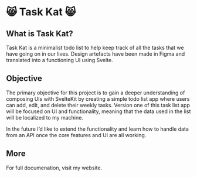 # 😸 Task Kat 😸

## What is Task Kat?

Task Kat is a minimalist todo list to help keep track of all the tasks that we have going on in our lives. Design artefacts have been made in Figma and translated into a functioning UI using Svelte. 

## Objective

The primary objective for this project is to gain a deeper understanding of composing UIs with SvelteKit by creating a simple todo list app where users can add, edit, and delete their weekly tasks. Version one of this task list app will be focused on UI and functionality, meaning that the data used in the list will be localized to my machine. 

In the future I’d like to extend the functionality and learn how to handle data from an API once the core features and UI are all working.

## More

For full documenation, visit my website.